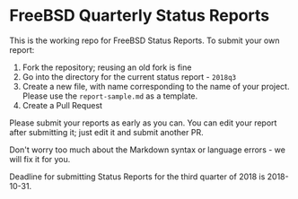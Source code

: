 FreeBSD Quarterly Status Reports
================================

This is the working repo for FreeBSD Status Reports.  To submit
your own report:

1. Fork the repository; reusing an old fork is fine
2. Go into the directory for the current status report - `2018q3`
3. Create a new file, with name corresponding to the
   name of your project.  Please use the `report-sample.md`
   as a template.
4. Create a Pull Request

Please submit your reports as early as you can.  You can edit
your report after submitting it; just edit it and submit another PR.

Don't worry too much about the Markdown syntax or language errors - we
will fix it for you.

Deadline for submitting Status Reports for the third quarter of 2018
is 2018-10-31.

